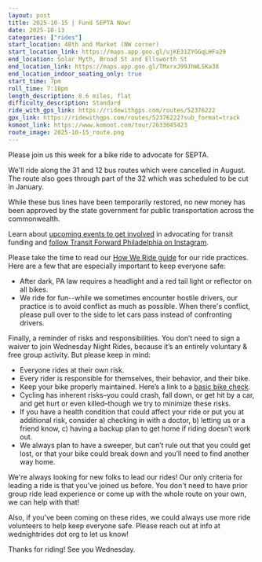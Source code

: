 ```yaml
---
layout: post
title: 2025-10-15 | Fund SEPTA Now!
date: 2025-10-13
categories: ["rides"]
start_location: 48th and Market (NW corner)
start_location_link: https://maps.app.goo.gl/ujKE31ZYGGqLHFa29
end_location: Solar Myth, Broad St and Ellsworth St
end_location_link: https://maps.app.goo.gl/TMxrxJ99JhWLSKa38
end_location_indoor_seating_only: true
start_time: 7pm
roll_time: 7:10pm
length_description: 8.6 miles, flat
difficulty_description: Standard
ride_with_gps_link: https://ridewithgps.com/routes/52376222
gpx_link: https://ridewithgps.com/routes/52376222?sub_format=track
komoot_link: https://www.komoot.com/tour/2633045423
route_image: 2025-10-15_route.png
---
```


Please join us this week for a bike ride to advocate for SEPTA.

We'll ride along the 31 and 12 bus routes which were cancelled in August. The route also goes through part of the 32 which was scheduled to be cut in January.

While these bus lines have been temporarily restored, no new money has been approved by the state government for public transportation across the commonwealth.

Learn about [upcoming events to get involved](https://www.transitforwardphilly.org/save_septa_rider_canvass_calendar) in advocating for transit funding and [follow Transit Forward Philadelphia on Instagram](https://www.instagram.com/transit4philly/).

Please take the time to read our [How We Ride guide](/how-we-ride) for our ride practices. Here are a few that are especially important to keep everyone safe:

* After dark, PA law requires a headlight and a red tail light or reflector on all bikes.
* We ride for fun--while we sometimes encounter hostile drivers, our practice is to avoid conflict as much as possible. When there's conflict, please pull over to the side to let cars pass instead of confronting drivers.

Finally, a reminder of risks and responsibilities. You don’t need to sign a waiver to join Wednesday Night Rides, because it’s an entirely voluntary & free group activity. But please keep in mind:

* Everyone rides at their own risk.
* Every rider is responsible for themselves, their behavior, and their bike.
* Keep your bike properly maintained. Here’s a link to a [basic bike check](https://bikepgh.org/2017/03/09/bike-video-abc-quick-check/).
* Cycling has inherent risks–you could crash, fall down, or get hit by a car, and get hurt or even killed–though we try to minimize these risks.
* If you have a health condition that could affect your ride or put you at additional risk, consider a) checking in with a doctor, b) letting us or a friend know, c) having a backup plan to get home if riding doesn’t work out.
* We always plan to have a sweeper, but can’t rule out that you could get lost, or that your bike could break down and you’ll need to find another way home.

We're always looking for new folks to lead our rides! Our only criteria for leading a ride is that you've joined us before. You don't need to have prior group ride lead experience or come up with the whole route on your own, we can help with that!

Also, if you've been coming on these rides, we could always use more ride volunteers to help keep everyone safe. Please reach out at info at wednightrides dot org to let us know!

Thanks for riding! See you Wednesday.

